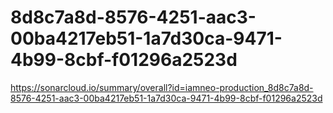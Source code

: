 # 8d8c7a8d-8576-4251-aac3-00ba4217eb51-1a7d30ca-9471-4b99-8cbf-f01296a2523d
https://sonarcloud.io/summary/overall?id=iamneo-production_8d8c7a8d-8576-4251-aac3-00ba4217eb51-1a7d30ca-9471-4b99-8cbf-f01296a2523d
